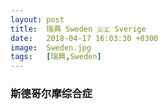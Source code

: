 ```yaml
---
layout: post
title:  瑞典 Sweden 🇸🇪 Sverige
date:   2018-04-17 16:03:30 +0300
image:  Sweden.jpg
tags:   [瑞典,Sweden]
---
```

### 斯德哥尔摩综合症

